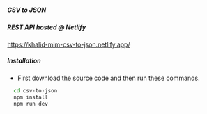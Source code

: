 ##### CSV to JSON

##### REST API hosted @ Netlify
https://khalid-mim-csv-to-json.netlify.app/

##### Installation

* First download the source code and then run these commands.
```bash
  cd csv-to-json
  npm install 
  npm run dev
```